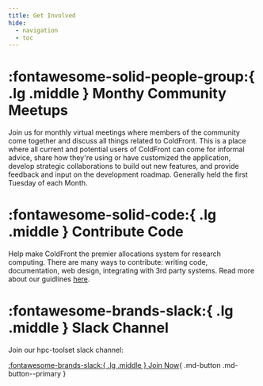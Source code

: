 ```yaml
---
title: Get Involved
hide:
  - navigation
  - toc
---
```


# :fontawesome-solid-people-group:{ .lg .middle } Monthy Community Meetups

Join us for monthly virtual meetings where members of the community come
together and discuss all things related to ColdFront. This is a place where all
current and potential users of ColdFront can come for informal advice, share
how they're using or have customized the application, develop strategic
collaborations to build out new features, and provide feedback and input on the
development roadmap. Generally held the first Tuesday of each Month.

# :fontawesome-solid-code:{ .lg .middle } Contribute Code

Help make ColdFront the premier allocations system for research computing.
There are many ways to contribute: writing code, documentation, web design,
integrating with 3rd party systems. Read more about our guidlines
[here](https://github.com/ubccr/coldfront/blob/main/CONTRIBUTING.md).

# :fontawesome-brands-slack:{ .lg .middle } Slack Channel

Join our hpc-toolset slack channel: 

[:fontawesome-brands-slack:{ .lg .middle } Join Now](#){ .md-button .md-button--primary }

